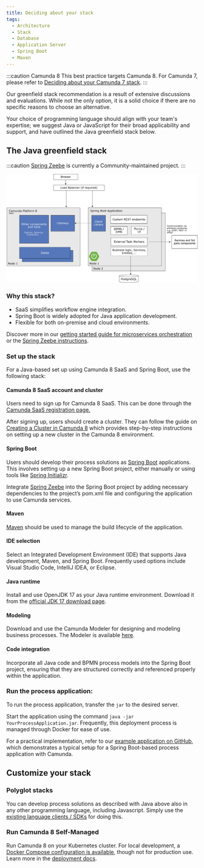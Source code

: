 ```yaml
---
title: Deciding about your stack
tags:
  - Architecture
  - Stack
  - Database
  - Application Server
  - Spring Boot
  - Maven
---
```


:::caution Camunda 8
This best practice targets Camunda 8. For Camunda 7, please refer to [Deciding about your Camunda 7 stack](../deciding-about-your-stack-c7/).
:::

Our greenfield stack recommendation is a result of extensive discussions and evaluations. While not the only option, it is a solid choice if there are no specific reasons to choose an alternative.

Your choice of programming language should align with your team's expertise; we suggest Java or JavaScript for their broad applicability and support, and have outlined the Java greenfield stack below.

## The Java greenfield stack

:::caution
[Spring Zeebe](https://github.com/camunda-community-hub/spring-zeebe) is currently a Community-maintained project.
:::

![greenfield stack architecture diagram](deciding-about-your-stack-assets/greenfield-architecture.png)

<!-- Add a brief description of the architecture in the image -->

### Why this stack?

- SaaS simplifies workflow engine integration.
- Spring Boot is widely adopted for Java application development.
- Flexible for both on-premise and cloud environments.

Discover more in our [getting started guide for microservices orchestration](/guides/getting-started-orchestrate-microservices.md) or the [Spring Zeebe instructions](https://github.com/camunda-community-hub/spring-zeebe).

### Set up the stack

For a Java-based set up using Camunda 8 SaaS and Spring Boot, use the following stack:

#### Camunda 8 SaaS account and cluster

Users need to sign up for Camunda 8 SaaS. This can be done through the [Camunda SaaS registration page.](https://signup.camunda.com/accounts?utm_source=docs.camunda.io&utm_medium=referral)

After signing up, users should create a cluster. They can follow the guide on [Creating a Cluster in Camunda 8](/guides/create-cluster.md) which provides step-by-step instructions on setting up a new cluster in the Camunda 8 environment.

#### Spring Boot

Users should develop their process solutions as [Spring Boot](https://spring.io/projects/spring-boot) applications. This involves setting up a new Spring Boot project, either manually or using tools like [Spring Initializr](https://start.spring.io/).

Integrate [Spring Zeebe](https://github.com/camunda-community-hub/spring-zeebe) into the Spring Boot project by adding necessary dependencies to the project’s pom.xml file and configuring the application to use Camunda services.

#### Maven

[Maven](https://maven.apache.org/) should be used to manage the build lifecycle of the application.

#### IDE selection

Select an Integrated Development Environment (IDE) that supports Java development, Maven, and Spring Boot. Frequently used options include Visual Studio Code, IntelliJ IDEA, or Eclipse.

#### Java runtime

Install and use OpenJDK 17 as your Java runtime environment. Download it from the [official JDK 17 download page](https://jdk.java.net/17/).

#### Modeling

Download and use the Camunda Modeler for designing and modeling business processes. The Modeler is available [here](https://camunda.org/download/modeler/).

#### Code integration

Incorporate all Java code and BPMN process models into the Spring Boot project, ensuring that they are structured correctly and referenced properly within the application.

### Run the process application:

To run the process application, transfer the `jar` to the desired server.

Start the application using the command `java -jar YourProcessApplication.jar`. Frequently, this deployment process is managed through Docker for ease of use.

For a practical implementation, refer to our [example application on GitHub](https://github.com/camunda-community-hub/camunda-cloud-examples/tree/main/twitter-review-java-springboot), which demonstrates a typical setup for a Spring Boot-based process application with Camunda.

## Customize your stack

### Polyglot stacks

You can develop process solutions as described with Java above also in any other programming language, including Javascript. Simply use the [existing language clients / SDKs](../../../apis-tools/working-with-apis-tools.md) for doing this.

### Run Camunda 8 Self-Managed

Run Camunda 8 on your Kubernetes cluster. For local development, a [Docker Compose configuration is available](/docs/self-managed/platform-deployment/docker/), though not for production use. Learn more in the [deployment docs](../../../self-managed/platform-deployment/overview.md).
